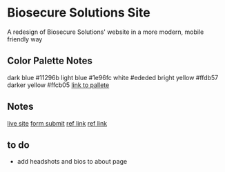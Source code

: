 # Biosecure Solutions Site
A redesign of Biosecure Solutions' website in a more modern, mobile friendly way

## Color Palette Notes
dark blue #11296b
light blue #1e96fc
white #ededed
bright yellow #ffdb57
darker yellow #ffcb05
[link to pallete](https://pixelied.com/colors/palette-visualizer/11296b-1e96fc-ededed-ffdb57-ffcb05)

## Notes
[live site](https://bio-securesolutions.com/)
[form submit](https://formsubmit.co/?utm_source=formsubmit.co&utm_medium=site%20link&utm_campaign=submission%20page)
[ref link](https://sadiesprocleaning.com/)
[ref link](https://www.cendecon.com/)

## to do
- add headshots and bios to about page
